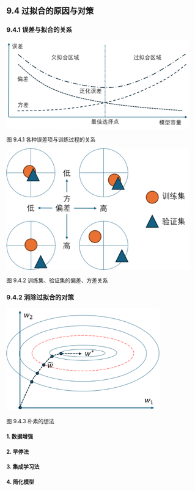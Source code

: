 
## 9.4 过拟合的原因与对策

### 9.4.1 误差与拟合的关系

<img src="./img/bias-var-error.png" width=480>

图 9.4.1 各种误差项与训练过程的关系

<img src="./img/var_bias.png" width=480>

图 9.4.2 训练集、验证集的偏差、方差关系

### 9.4.2 消除过拟合的对策

<img src="./img/L0.png" width=400/>

图 9.4.3 朴素的想法

#### 1. 数据增强

#### 2. 早停法

#### 3. 集成学习法

#### 4. 简化模型
